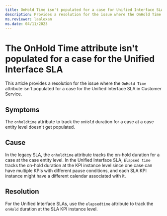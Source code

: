 ```yaml
---
title: OnHold Time isn't populated for a case for Unified Interface SLA
description: Provides a resolution for the issue where the OnHold Time attribute isn't populated for a case for the Unified Interface SLA in Dynamics 365 Customer Service.
ms.reviewer: laalexan
ms.date: 04/11/2023
---
```

# The OnHold Time attribute isn't populated for a case for the Unified Interface SLA

This article provides a resolution for the issue where the `OnHold Time` attribute isn't populated for a case for the Unified Interface SLA in Customer Service.

## Symptoms

The `onholdtime` attribute to track the `onHold` duration for a case at a case entity level doesn't get populated.

## Cause

In the legacy SLA, the `onholdtime` attribute tracks the on-hold duration for a case at the case entity level. In the Unified Interface SLA, `Elapsed time` tracks the on-hold duration at the KPI instance level since one case can have multiple KPIs with different pause conditions, and each SLA KPI instance might have a different calendar associated with it.

## Resolution

For the Unified Interface SLAs, use the `elapsedtime` attribute to track the `onHold` duration at the SLA KPI instance level.

